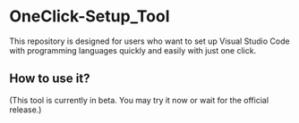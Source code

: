 # OneClick-Setup_Tool
This repository is designed for users who want to set up Visual Studio Code with programming languages quickly and easily with just one click.

## How to use it? 
(This tool is currently in beta. You may try it now or wait for the official release.) 
